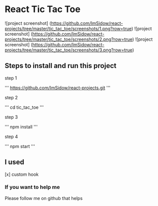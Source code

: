 # React Tic Tac Toe

![project screenshot] (https://github.com/ImSidow/react-projects/tree/master/tic_tac_toe/screenshots/1.png?row=true)
![project screenshot] (https://github.com/ImSidow/react-projects/tree/master/tic_tac_toe/screenshots/2.png?row=true)
![project screenshot] (https://github.com/ImSidow/react-projects/tree/master/tic_tac_toe/screenshots/3.png?row=true)

## Steps to install and run this project

step 1

'''
    https://github.com/ImSidow/react-projects.git
'''

step 2

'''
    cd tic_tac_toe
'''

step 3

'''
    npm install
'''

step 4

'''
    npm start
'''


## I used

[x] custom hook

### If you want to help me

Please follow me on github that helps

